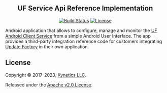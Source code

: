 <h2 align="center">UF Service Api Reference Implementation</h2>
<p align="center">
<a href="https://github.com/Kynetics/uf-service-api-reference-implementation/actions/workflows/pipeline-build.yml"><img alt="Build Status" src="https://github.com/Kynetics/uf-service-api-reference-implementation/actions/workflows/pipeline-build.yml/badge.svg"></a>
<a href="http://www.apache.org/licenses/LICENSE-2.0"><img alt="License" src="https://img.shields.io/badge/License-Apache_2.0-blue.svg"></a>
</p>

Android application that allows to configure, manage and monitor the [UF Android Client Service](https://github.com/Kynetics/uf-android-client) from a simple Android User Interface. The app provides a third-party integration reference code for customers integrating [Update Factory](https://docs.updatefactory.io/) in their own application.

## License
Copyright © 2017-2023, [Kynetics LLC](https://www.kynetics.com).

Released under the [Apache v2.0 License](https://www.apache.org/licenses/LICENSE-2.0).
